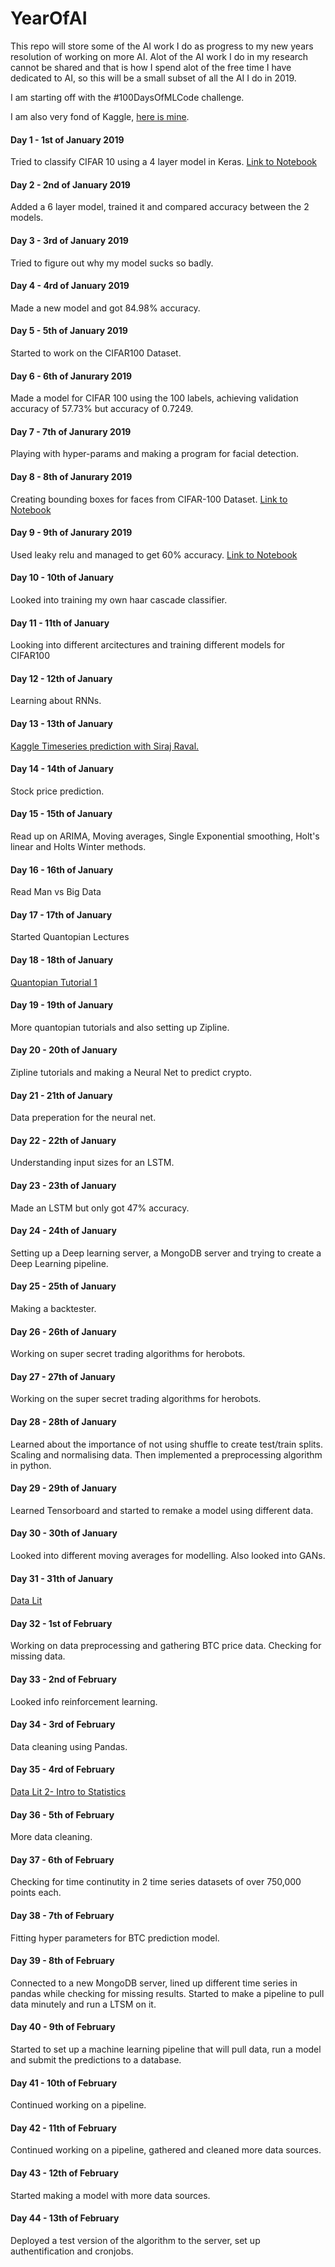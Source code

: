 # YearOfAI

This repo will store some of the AI work I do as progress to my new years resolution of working on more AI. 
Alot of the AI work I do in my research cannot be shared and that is how I spend alot of the free time I have dedicated to AI, so this will be a small subset of all the AI I do in 2019. 

I am starting off with the #100DaysOfMLCode challenge.

I am also very fond of Kaggle, [here is mine](https://www.kaggle.com/perlinwarp). 

#### Day 1 - 1st of January 2019
Tried to classify CIFAR 10 using a 4 layer model in Keras. [Link to Notebook](https://github.com/PerlinWarp/YearOfAI/blob/master/CIFAR10.ipynb)

#### Day 2 - 2nd of January 2019 
Added a 6 layer model, trained it and compared accuracy between the 2 models. 

#### Day 3 - 3rd of January 2019 
Tried to figure out why my model sucks so badly. 

#### Day 4 - 4rd of January 2019 
Made a new model and got 84.98% accuracy. 

#### Day 5 - 5th of January 2019 
Started to work on the CIFAR100 Dataset.

#### Day 6 - 6th of Janurary 2019 
Made a model for CIFAR 100 using the 100 labels, achieving validation accuracy of 57.73% but accuracy of 0.7249. 

#### Day 7 - 7th of Janurary 2019 
Playing with hyper-params and making a program for facial detection.

#### Day 8 - 8th of Janurary 2019 
Creating bounding boxes for faces from CIFAR-100 Dataset. 
[Link to Notebook](https://github.com/PerlinWarp/YearOfAI/blob/master/BoundingBoxes/BoundingBoxes.ipynb)

#### Day 9 - 9th of Janurary 2019 
Used leaky relu and managed to get 60% accuracy. 
[Link to Notebook](https://github.com/PerlinWarp/YearOfAI/blob/master/CIFAR100/CIFAR100-6.ipynb)

#### Day 10 - 10th of January 
Looked into training my own haar cascade classifier. 

#### Day 11 - 11th of January 
Looking into different arcitectures and training different models for CIFAR100

#### Day 12 - 12th of January 
Learning about RNNs.

#### Day 13 - 13th of January 
[Kaggle Timeseries prediction with Siraj Raval.](https://www.kaggle.com/learn/time-series-with-siraj)

#### Day 14 - 14th of January
Stock price prediction. 

#### Day 15 - 15th of January
Read up on ARIMA, Moving averages, Single Exponential smoothing, Holt's linear and Holts Winter methods.

#### Day 16 - 16th of January
Read Man vs Big Data

#### Day 17 - 17th of January 
Started Quantopian Lectures

#### Day 18 - 18th of January 
[Quantopian Tutorial 1](https://www.quantopian.com/tutorials/getting-started)

#### Day 19 - 19th of January 
More quantopian tutorials and also setting up Zipline. 

#### Day 20 - 20th of January 
Zipline tutorials and making a Neural Net to predict crypto. 

#### Day 21 - 21th of January 
Data preperation for the neural net. 

#### Day 22 - 22th of January 
Understanding input sizes for an LSTM. 

#### Day 23 - 23th of January 
Made an LSTM but only got 47% accuracy. 

#### Day 24 - 24th of January
Setting up a Deep learning server, a MongoDB server and trying to create a Deep Learning pipeline. 

#### Day 25 - 25th of January
Making a backtester.

#### Day 26 - 26th of January
Working on super secret trading algorithms for herobots. 

#### Day 27 - 27th of January
Working on the super secret trading algorithms for herobots. 

#### Day 28 - 28th of January
Learned about the importance of not using shuffle to create test/train splits. Scaling and normalising data. Then implemented a preprocessing algorithm in python. 

#### Day 29 - 29th of January
Learned Tensorboard and started to remake a model using different data.

#### Day 30 - 30th of January
Looked into different moving averages for modelling. Also looked into GANs. 

#### Day 31 - 31th of January
[Data Lit](https://www.youtube.com/watch?v=3Pzni2yfGUQ)

#### Day 32 - 1st of February
Working on data preprocessing and gathering BTC price data. Checking for missing data. 

#### Day 33 - 2nd of February
Looked info reinforcement learning.

#### Day 34 - 3rd of February
Data cleaning using Pandas. 

#### Day 35 - 4rd of February
[Data Lit 2- Intro to Statistics ](https://www.youtube.com/watch?v=MdHtK7CWpCQ)

#### Day 36 - 5th of February
More data cleaning. 

#### Day 37 - 6th of February
Checking for time continutity in 2 time series datasets of over 750,000 points each. 

#### Day 38 - 7th of February
Fitting hyper parameters for BTC prediction model. 

#### Day 39 - 8th of February
Connected to a new MongoDB server, lined up different time series in pandas while checking for missing results. Started to make a pipeline to pull data minutely and run a LTSM on it. 

#### Day 40 - 9th of February
Started to set up a machine learning pipeline that will pull data, run a model and submit the predictions to a database.

#### Day 41 - 10th of February
Continued working on a pipeline.

#### Day 42 - 11th of February 
Continued working on a pipeline, gathered and cleaned more data sources.

#### Day 43 - 12th of February 
Started making a model with more data sources. 

#### Day 44 - 13th of February 
Deployed a test version of the algorithm to the server, set up authentification and cronjobs. 